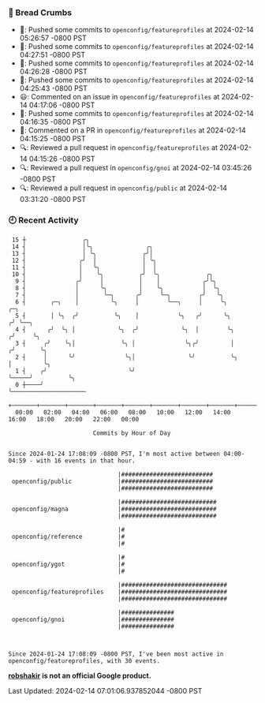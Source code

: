 ### 🍞 Bread Crumbs

 * 🚢: Pushed some commits to `openconfig/featureprofiles` at 2024-02-14 05:26:57 -0800 PST
 * 🚢: Pushed some commits to `openconfig/featureprofiles` at 2024-02-14 04:27:51 -0800 PST
 * 🚢: Pushed some commits to `openconfig/featureprofiles` at 2024-02-14 04:26:28 -0800 PST
 * 🚢: Pushed some commits to `openconfig/featureprofiles` at 2024-02-14 04:25:43 -0800 PST
 * 😃: Commented on an issue in `openconfig/featureprofiles` at 2024-02-14 04:17:06 -0800 PST
 * 🚢: Pushed some commits to `openconfig/featureprofiles` at 2024-02-14 04:16:35 -0800 PST
 * 💬: Commented on a PR in  `openconfig/featureprofiles` at 2024-02-14 04:15:25 -0800 PST
 * 🔍: Reviewed a pull request in  `openconfig/featureprofiles` at 2024-02-14 04:15:26 -0800 PST
 * 🔍: Reviewed a pull request in  `openconfig/gnoi` at 2024-02-14 03:45:26 -0800 PST
 * 🔍: Reviewed a pull request in  `openconfig/public` at 2024-02-14 03:31:20 -0800 PST

### 🕘 Recent Activity
```
 15 ┼                ╭╮
 14 ┤                │╰╮               ╭╮
 13 ┤                │ ╰╮             ╭╯│
 12 ┤               ╭╯  │             │ ╰╮
 11 ┤               │   ╰╮            │  │
 10 ┤               │    ╰╮          ╭╯  ╰╮             ╭╮
  9 ┤              ╭╯     │          │    │            ╭╯╰╮
  8 ┤              │      ╰╮         │    ╰╮           │  ╰╮
  7 ┤              │       ╰─╮      ╭╯     ╰─╮        ╭╯   ╰╮
  6 ┤       ╭─╮    │         ╰╮     │        ╰──╮     │     ╰╮           ╭─╮
  5 ┤       │ ╰╮  ╭╯          ╰╮    │           ╰╮   ╭╯      ╰╮         ╭╯ ╰──╮
  4 ┤      ╭╯  ╰╮ │            ╰╮  ╭╯            ╰╮  │        ╰╮       ╭╯     ╰╮
  3 ┤     ╭╯    ╰╮│             ╰╮ │              ╰╮╭╯         │      ╭╯       ╰╮
  2 ┤     │      ╰╯              ╰╮│               ╰╯          ╰╮     │         ╰╮
  1 ┤    ╭╯                       ╰╯                            ╰─────╯          ╰╮
  0 ┼────╯                                                                        ╰─────────────────────
    +───────+───────+───────+───────+───────+───────+───────+───────+───────+───────+───────+───────+────
  00:00   02:00   04:00   06:00   08:00   10:00   12:00   14:00   16:00   18:00   20:00   22:00   00:00   

						Commits by Hour of Day


Since 2024-01-24 17:08:09 -0800 PST, I'm most active between 04:00-04:59 - with 16 events in that hour.

```



```
                               |##########################
 openconfig/public             |##########################
                               |##########################

                               |###########################
 openconfig/magna              |###########################
                               |###########################

                               |#
 openconfig/reference          |#
                               |#

                               |#
 openconfig/ygot               |#
                               |#

                               |##############################
 openconfig/featureprofiles    |##############################
                               |##############################

                               |###############
 openconfig/gnoi               |###############
                               |###############



Since 2024-01-24 17:08:09 -0800 PST, I've been most active in openconfig/featureprofiles, with 30 events.

```
**[robshakir](mailto:robjs@google.com) is not an official Google product.**  


Last Updated: 2024-02-14 07:01:06.937852044 -0800 PST
